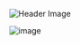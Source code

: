 ![Header Image](https://www.flickr.com/photos/198178892@N06/52837460160/in/dateposted-public/)

![image](https://img.shields.io/badge/Blockchain.com-121D33?logo=blockchaindotcom&logoColor=fff&style=for-the-badge)
